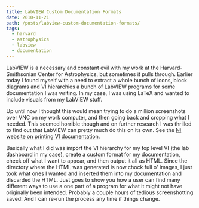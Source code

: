 ```yaml
---
title: LabVIEW Custom Documentation Formats
date: 2010-11-21
path: /posts/labview-custom-documentation-formats/
tags:
  - harvard
  - astrophysics
  - labview
  - documentation
---
```


LabVIEW is a necessary and constant evil with my work at the Harvard-Smithsonian Center for Astrophysics, but sometimes it pulls through. Earlier today I found myself with a need to extract a whole bunch of icons, block diagrams and VI hierarchies a bunch of LabVIEW programs for some documentation I was writing. In my case, I was using LaTeX and wanted to include visuals from my LabVIEW stuff.

Up until now I thought this would mean trying to do a million screenshots over VNC on my work computer, and then going back and cropping what I needed. This seemed horrible though and on further research I was thrilled to find out that LabVIEW can pretty much do this on its own. See the [NI website on printing VI documentation](http://zone.ni.com/reference/en-XX/help/371361B-01/lvconcepts/printing_vis/).

Basically what I did was import the VI hierarchy for my top level VI (the lab dashboard in my case), create a custom format for my documentation, check off what I want to appear, and then output it all as HTML. Since the directory where the HTML was generated is now chock full o' images, I just took what ones I wanted and inserted them into my documentation and discarded the HTML. Just goes to show you how a user can find many different ways to use a one part of a program for what it might not have originally been intended. Probably a couple hours of tedious screenshotting saved! And I can re-run the process any time if things change.

